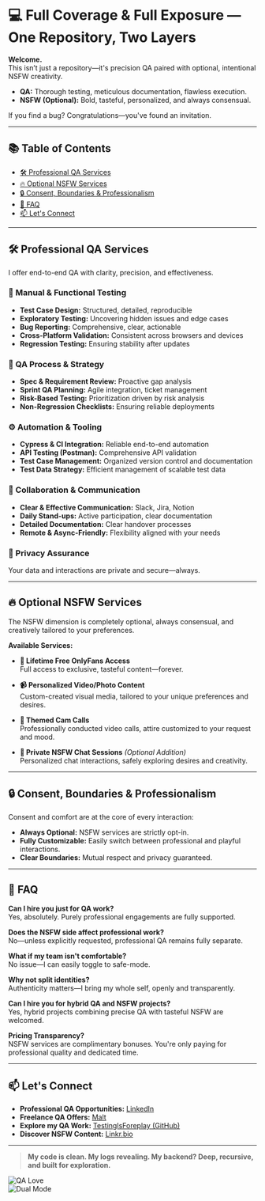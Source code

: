 # 💻 Full Coverage & Full Exposure — One Repository, Two Layers

**Welcome.**  
This isn’t just a repository—it's precision QA paired with optional, intentional NSFW creativity.

- **QA:** Thorough testing, meticulous documentation, flawless execution.
- **NSFW (Optional):** Bold, tasteful, personalized, and always consensual.

If you find a bug? Congratulations—you've found an invitation.

---

## 📚 Table of Contents

- [🛠️ Professional QA Services](#️-professional-qa-services)
- [🔥 Optional NSFW Services](#-optional-nsfw-services)
- [🔒 Consent, Boundaries & Professionalism](#-consent-boundaries--professionalism)
- [📌 FAQ](#-faq)
- [📫 Let's Connect](#-lets-connect)

---

## 🛠️ Professional QA Services

I offer end-to-end QA with clarity, precision, and effectiveness.

### 🧪 Manual & Functional Testing
- **Test Case Design:** Structured, detailed, reproducible
- **Exploratory Testing:** Uncovering hidden issues and edge cases
- **Bug Reporting:** Comprehensive, clear, actionable
- **Cross-Platform Validation:** Consistent across browsers and devices
- **Regression Testing:** Ensuring stability after updates

### 🔧 QA Process & Strategy
- **Spec & Requirement Review:** Proactive gap analysis
- **Sprint QA Planning:** Agile integration, ticket management
- **Risk-Based Testing:** Prioritization driven by risk analysis
- **Non-Regression Checklists:** Ensuring reliable deployments

### ⚙️ Automation & Tooling
- **Cypress & CI Integration:** Reliable end-to-end automation
- **API Testing (Postman):** Comprehensive API validation
- **Test Case Management:** Organized version control and documentation
- **Test Data Strategy:** Efficient management of scalable test data

### 💬 Collaboration & Communication
- **Clear & Effective Communication:** Slack, Jira, Notion
- **Daily Stand-ups:** Active participation, clear documentation
- **Detailed Documentation:** Clear handover processes
- **Remote & Async-Friendly:** Flexibility aligned with your needs

### 🔐 Privacy Assurance
Your data and interactions are private and secure—always.

---

## 🔥 Optional NSFW Services

The NSFW dimension is completely optional, always consensual, and creatively tailored to your preferences.

**Available Services:**

- **🍑 Lifetime Free OnlyFans Access**  
  Full access to exclusive, tasteful content—forever.

- **📹 Personalized Video/Photo Content**  
  Custom-created visual media, tailored to your unique preferences and desires.

- **🎥 Themed Cam Calls**  
  Professionally conducted video calls, attire customized to your request and mood.

- **💌 Private NSFW Chat Sessions** *(Optional Addition)*  
  Personalized chat interactions, safely exploring desires and creativity.

---

## 🔒 Consent, Boundaries & Professionalism

Consent and comfort are at the core of every interaction:

- **Always Optional:** NSFW services are strictly opt-in.
- **Fully Customizable:** Easily switch between professional and playful interactions.
- **Clear Boundaries:** Mutual respect and privacy guaranteed.

---

## 📌 FAQ

**Can I hire you just for QA work?**  
Yes, absolutely. Purely professional engagements are fully supported.

**Does the NSFW side affect professional work?**  
No—unless explicitly requested, professional QA remains fully separate.

**What if my team isn't comfortable?**  
No issue—I can easily toggle to safe-mode.

**Why not split identities?**  
Authenticity matters—I bring my whole self, openly and transparently.

**Can I hire you for hybrid QA and NSFW projects?**  
Yes, hybrid projects combining precise QA with tasteful NSFW are welcomed.

**Pricing Transparency?**  
NSFW services are complimentary bonuses. You're only paying for professional quality and dedicated time.

---

## 📫 Let's Connect

- **Professional QA Opportunities:** [LinkedIn](https://www.linkedin.com/in/mohammad-lambat/)
- **Freelance QA Offers:** [Malt](https://www.malt.fr/profile/mohammadlambat)
- **Explore my QA Work:** [TestingIsForeplay (GitHub)](https://github.com/molambat/TestingIsForeplay)
- **Discover NSFW Content:** [Linkr.bio](https://linkr.bio/m.lambat)

---

> **My code is clean. My logs revealing. My backend? Deep, recursive, and built for exploration.**

![QA Love](https://img.shields.io/badge/Flaky%20Tests-not%20welcome-red)  
![Dual Mode](https://img.shields.io/badge/NSFW%20energy-Classy%20&%20calibrated-ff69b4)

